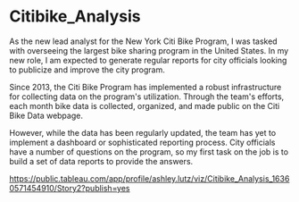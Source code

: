 # Citibike_Analysis

As the new lead analyst for the New York Citi Bike Program, I was tasked with overseeing the largest bike sharing program in the United States. In my new role, I am expected to generate regular reports for city officials looking to publicize and improve the city program.


Since 2013, the Citi Bike Program has implemented a robust infrastructure for collecting data on the program's utilization. Through the team's efforts, each month bike data is collected, organized, and made public on the Citi Bike Data webpage.

However, while the data has been regularly updated, the team has yet to implement a dashboard or sophisticated reporting process. City officials have a number of questions on the program, so my first task on the job is to build a set of data reports to provide the answers.

https://public.tableau.com/app/profile/ashley.lutz/viz/Citibike_Analysis_16360571454910/Story2?publish=yes
